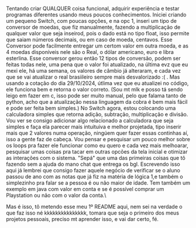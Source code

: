 Tentando criar QUALQUER coisa funcional, adquirir experiência e testar programas diferentes usando meus poucos conhecimentos.
Iniciei criando um pequeno Switch, com poucas opções, e na opc 1, inseri um tipo de conversor de moedas, que fiz manualmente, fazendo a multiplicação de qualquer valor que seja inseirod, pois o dado está no tipo float, isso permite que saiam números decimais, ou em caso de moeda, centavos. Esse Conversor pode facilmente entregar um certom valor em outra moeda, e as 4 moedas disponíveis nele são o Real, o dólar americano, euro e libra esterlina. Esse conversor gerou então 12 tipos de conversão, podem ser feitas todas nele, uma pena que o valor foi atualizado, na última evz que eu mexi ele, há uma semana, os valores de câmbio já alteraram, e cada vez que se vai atualizar o real brasiileiro sempre mais desvalorizado :(  . Mas usando a cotação do dia 29/10/2024, útlima vez que eu atualizei no código, ele funciona bem e retorna o valor correto. (Sou mt mlk e posso tá sendo leigo em fazer em c, isso pode ser muito manual, pelo que falama tanto de python, acho que a atualização nessa linguagem da cobra é bem mais fácil e pode ser feita bem simples.)
No Switch agora, estou colocando uma calculadora simples que retorna adição, subtração, multiplicação e divisão. Vou ver se consigo adicionar algo relacionado a calculadora que seja simples e faça ela parecer mais intuituiva e melhor projetada, tipo inserir mais que 2 valores numa operação, ningúem quer fazer essas continhas aí, isso a gente faz de cabeça.
Vou pensar e pesquisar um pouco melhor sobre os loops pra fazer ele funcionar como eu quero e cada vez mais melhoarar, pesquisar umas coisas pra tacar em outras opcões da tela inicial e otimizar as interações com o sistema.
"Sepá" que uma das primeiras coisas que tô fazendo sem a ajuda do mano chat que entrega os bgl.
Escrevendo isso aqui já lembrei que consigo fazer aquele negócio de verificar se o aluno passou de ano com as notas que já fiz na matéria de lógica 1,e também o simplezinho pra falar se a pessoa é ou não maior de idade. Tem também um exemplo em java com valor em conta e se é possível comprar um Playstation ou não com o valor da conta.\

Mas é isso, tô metendo esse meu 1º README aqui, nem sei na verdade o que faz isso né kkkkkkkkkkkkkkk, tomara que seja o primeiro dos meus projetos pessoais, preciso mt aprender isso, e vai dar certo, fé.
